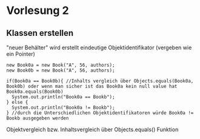   # Vorlesung 2
  
## Klassen erstellen
"neuer Behälter" wird erstellt 
eindeutige Objektidentifikator (vergeben wie ein Pointer) 

  ```
new Book0a = new Book("A", 56, authors);
new Book0b = new Book("A", 56, authors);

if(Book0a == Book0b){ //Inhalts vergleich über Objects.equals(Book0a, Book0b) oder wenn man sicher ist das Book0a kein null value hat Book0a.equals(Book0b)
    System.out.println("Book0a == Bookb");
} else {
    System.out.println("Book0a != Bookb");
} //durch die Unterschiedlichen Objektidentifikatoren würde Book0a != Bookb ausgegeben werden
```
Objektvergleich bzw. Inhaltsvergleich über Objects.equals() Funktion

